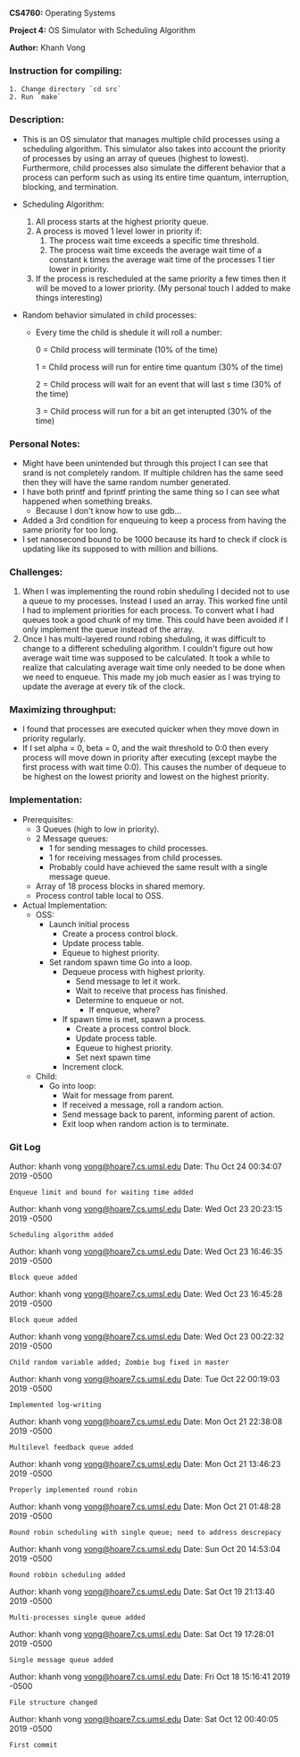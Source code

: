 **CS4760:**	    Operating Systems

**Project 4:** 	OS Simulator with Scheduling Algorithm

**Author:**		Khanh Vong

### Instruction for compiling:

	1. Change directory `cd src`
	2. Run `make`

### Description:
- This is an OS simulator that manages multiple child processes using a scheduling algorithm. This simulator also takes into account the priority of processes by using an array of queues (highest to lowest). Furthermore, child processes also simulate the different behavior that a process can perform such as using its entire time quantum, interruption, blocking, and termination.

- Scheduling Algorithm:
    1. All process starts at the highest priority queue.
    2. A process is moved 1 level lower in priority if:
        1. The process wait time exceeds a specific time threshold.
        2. The process wait time exceeds the average wait time of a constant k times the average wait time of the processes 1 tier lower in priority.
    3. If the process is rescheduled at the same priority a few times then it will be moved to a lower priority. (My personal touch I added to make things interesting)

- Random behavior simulated in child processes:
    - Every time the child is shedule it will roll a number:

        0 = Child process will terminate (10% of the time)

        1 = Child process will run for entire time quantum (30% of the time)

        2 = Child process will wait for an event that will last s time (30% of the time)

        3 = Child process will run for a bit an get interupted (30% of the time)

### Personal Notes:
- Might have been unintended but through this project I can see that srand is not completely random. If multiple children has the same seed then they will have the same random number generated.
- I have both printf and fprintf printing the same thing so I can see what happened when something breaks.
    - Because I don't know how to use gdb...
- Added a 3rd condition for enqueuing to keep a process from having the same priority for too long.
- I set nanosecond bound to be 1000 because its hard to check if clock is updating like its supposed to with million and billions.

### Challenges:
1. When I was implementing the round robin sheduling I decided not to use a queue to my processes. Instead I used an array. This worked fine until I had to implement priorities for each process. To convert what I had queues took a good chunk of my time. This could have
been avoided if I only implement the queue instead of the array.
2. Once I has multi-layered round robing sheduling, it was difficult to change to a different scheduling algorithm. I couldn't figure out how average wait time was supposed to be calculated.  It took a while to realize that calculating average wait time only needed to be done when we need to enqueue. This made my job much easier as I was trying to update the average at every tik of the clock.

### Maximizing throughput:
- I found that processes are executed quicker when they move down in priority regularly.
- If I set alpha = 0, beta = 0, and the wait threshold to 0:0 then every process will move down in priority after executing (except maybe the first process with wait time 0:0). This causes the number of dequeue to be highest on the lowest priority and lowest on the highest priority.

### Implementation:
- Prerequisites:
    - 3 Queues (high to low in priority).
    - 2 Message queues:
        - 1 for sending messages to child processes.
        - 1 for receiving messages from child processes.
        - Probably could have achieved the same result with a single message queue.
    - Array of 18 process blocks in shared memory.
    - Process control table local to OSS.
- Actual Implementation:
    - OSS:
        - Launch initial process
            - Create a process control block.
            - Update process table.
            - Equeue to highest priority.
        - Set random spawn time
        Go into a loop.
            - Dequeue process with highest priority.
                - Send message to let it work.
                - Wait to receive that process has finished.
                - Determine to enqueue or not.
                    - If enqueue, where?
            - If spawn time is met, spawn a process.
                - Create a process control block.
                - Update process table.
                - Equeue to highest priority.
                - Set next spawn time
            - Increment clock.
    - Child:
        - Go into loop:
            - Wait for message from parent.
            - If received a message, roll a random action.
            - Send message back to parent, informing parent of action.
            - Exit loop when random action is to terminate.

### Git Log

Author: khanh vong <vong@hoare7.cs.umsl.edu>
Date:   Thu Oct 24 00:34:07 2019 -0500

    Enqueue limit and bound for waiting time added

Author: khanh vong <vong@hoare7.cs.umsl.edu>
Date:   Wed Oct 23 20:23:15 2019 -0500

    Scheduling algorithm added

Author: khanh vong <vong@hoare7.cs.umsl.edu>
Date:   Wed Oct 23 16:46:35 2019 -0500

    Block queue added

Author: khanh vong <vong@hoare7.cs.umsl.edu>
Date:   Wed Oct 23 16:45:28 2019 -0500

    Block queue added

Author: khanh vong <vong@hoare7.cs.umsl.edu>
Date:   Wed Oct 23 00:22:32 2019 -0500

    Child random variable added; Zombie bug fixed in master

Author: khanh vong <vong@hoare7.cs.umsl.edu>
Date:   Tue Oct 22 00:19:03 2019 -0500

    Implemented log-writing

Author: khanh vong <vong@hoare7.cs.umsl.edu>
Date:   Mon Oct 21 22:38:08 2019 -0500

    Multilevel feedback queue added

Author: khanh vong <vong@hoare7.cs.umsl.edu>
Date:   Mon Oct 21 13:46:23 2019 -0500

    Properly implemented round robin

Author: khanh vong <vong@hoare7.cs.umsl.edu>
Date:   Mon Oct 21 01:48:28 2019 -0500

    Round robin scheduling with single queue; need to address descrepacy

Author: khanh vong <vong@hoare7.cs.umsl.edu>
Date:   Sun Oct 20 14:53:04 2019 -0500

    Round robbin scheduling added

Author: khanh vong <vong@hoare7.cs.umsl.edu>
Date:   Sat Oct 19 21:13:40 2019 -0500

    Multi-processes single queue added

Author: khanh vong <vong@hoare7.cs.umsl.edu>
Date:   Sat Oct 19 17:28:01 2019 -0500

    Single message queue added

Author: khanh vong <vong@hoare7.cs.umsl.edu>
Date:   Fri Oct 18 15:16:41 2019 -0500

    File structure changed

Author: khanh vong <vong@hoare7.cs.umsl.edu>
Date:   Sat Oct 12 00:40:05 2019 -0500

    First commit
